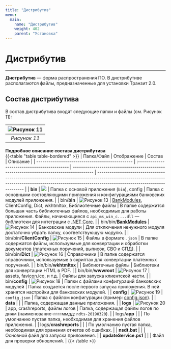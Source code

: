 ```yaml
---
title: "Дистрибутив"
menu:
  main:
    name: "Дистрибутив"
    weight: 402
    parent: "Установка"
---
```


# Дистрибутив
---

**Дистрибутив** — форма распространения ПО. В дистрибутиве располагаются файлы, предназначенные для установки Транзит 2.0.

## Состав дистрибутива

В состав дистрибутива входят следующие папки и файлы (см. Рисунок 11):

| ![Рисунок 11](/images/installation/distributive.png) | 
|:-----------------------------------------:| 
| *Рисунок 11*                              |

<a name="tab1">**Подробное описание состава дистрибутива**</a> <br>
{{<table "table table-bordered" >}}
| Папка/Файл                                      | Отображение                                   | Состав                                                                                   | Описание                                                                                                                                                                                               |
| ----------------------------------------------- | :-------------------------------------------- | ---------------------------------------------------------------------------------------- | ------------------------------------------------------------------------------------------------------------------------------------------------------------------------------------------------------ |
| **bin**                                         | ![](/images/installation/new.png)                        | Папка с основой приложения (`bin`), config                                               | Папка с основными состовляющими приложения и конфигурациями банковских модулей приложения.                                                                                                             |
| bin/**bin**                                     | ![](/images/installation/version.png "Рисунок 13")       | [BankModules](/parts/module), ClientConfig, Dict, wkhtmltox, Библиотечные файлы          | В папке содержится большая часть библиотечных файлов, необходимых для работы приложения. Файлы, начинающиеся с `api_ms_win_c....dll` — библиотеки для интеграции с [.NET Core](/terms#NET).            |
| bin/bin/[**BankModules**](/parts/module)        | ![](/images/installation/bankmodules.png "Рисунок 14")   | Банковские модули                                                                        | Для отключения ненужного модуля достаточно убрать папку, соответствующую модулю.                                                                                                                       |
| bin/bin/**ClientConfig**                        | ![](/images/installation/client.png "Рисунок 15")        | Файлы в формате `.json`                                                                  | В папке содержатся файлы, используемые для конвертации и обработки документов (платежных поручений, выписок, СВО и СПД).                                                                               |
| bin/bin/**Dict**                                | ![](/images/installation/dict.png "Рисунок 16")          | Cправочники                                                                              | В папке содержатся справочники, используемые в скриптах для конвертации платежных поручений.                                                                                                           |
| bin/bin/**wkhtmltox**                           |                                               | Библиотечные файлы                                                                       | Библиотеки для конвертации HTML в PDF.                                                                                                                                                                 |
| bin/bin/**wwwroot**                             | ![](/images/installation/wwwroot.png "Рисунок 17")       | assets, favicon.ico, и т.д.                                                              | Файлы для запуска клиентской части.                                                                                                                                                                    |
| bin/**config**                                  | ![](/images/installation/configbm.png "Рисунок 18")      | Папки с файлами конфигураций банковских модулей                                          | Папка создается после первого запуска приложения. В ней хранятся настройки для банковских модулей.                                                                                                     |
| **config**                                      | ![](/images/installation/configjson.png "Рисунок 19")    | `config.json`                                                                            | Папка с файлом конфигурации (пример: [config.json](/installation/configuration#config)).                                                                                                                          |
| **data**                                        |                                               |                                                                                          | Папка, содержащая данные приложения.                                                                                                                                                                   |
| **logs**                                        | ![](/images/installation/log.png "Рисунок 20")           | app, crashreports, файлы логов                                                           | Папка, содержащая файлы логов по дням (наименование-ггггммдд: `ndts-20190320`).                                                                                                                        |
| logs/**app**                                    |                                               |                                                                                          | По умолчанию пустая папка, необходимая для хранения файлов приложения.                                                                                                                                 |
| logs/**crashreports**                           |                                               |                                                                                          | По умолчанию пустая папка, необходимая для хранения отчетов об ошибках.                                                                                                                                |
| **nsdt.bat**                                    |                                               |                                                                                          | Основной файл для запуска приложения.                                                                                                                                                                  |
| **updateService.ps1**                           |                                               |                                                                                          | Файл для проверки обновлений.                                                                                                                                                                          |
{{< /table >}}
